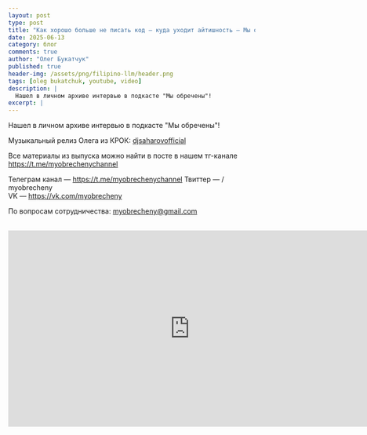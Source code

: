 ```yaml
---
layout: post
type: post
title: "Как хорошо больше не писать код — куда уходит айтишность — Мы обречены"
date: 2025-06-13
category: блог
comments: true
author: "Олег Букатчук"
published: true
header-img: /assets/png/filipino-llm/header.png
tags: [oleg bukatchuk, youtube, video]
description: |
  Нашел в личном архиве интервью в подкасте "Мы обречены"!
excerpt: |
---
```


<p><span class="firstcharacter">Н</span>ашел в личном архиве интервью в подкасте "Мы обречены"!</p> 

Музыкальный релиз Олега из КРОК: [djsaharovofficial](https://www.youtube.com/redirect?event=video_description&redir_token=QUFFLUhqbEU5bzNHTFBHZHhhVFpadHZuRm9LMEc3VFV0QXxBQ3Jtc0trVGZ3aE1qb0ZmRmVtaWpRekRPUEpRdlB0YmFLVTNOaXl3VDN4MGljSFFIODZjTmkxU0tWai1YZkxENThqMUo5NmUxdEgxMGp3d1dQNGtzaFJTdVVmd3EzY01Tc0JvdWZCankyTmE4bzdfaGFGYlNZYw&q=https%3A%2F%2Fsoundcloud.com%2Fdjsaharovofficial&v=UruvjXoRFZw)

Все материалы из выпуска можно найти в посте в нашем тг-канале
https://t.me/myobrechenychannel

Телеграм канал — https://t.me/myobrechenychannel
Твиттер —   / myobrecheny  
VK — https://vk.com/myobrecheny

По вопросам сотрудничества:
myobrecheny@gmail.com

<br>
<iframe width="740" height="400" src="https://www.youtube.com/embed/UruvjXoRFZw?si=-HoUs6KghSjXs8wg&amp;start=558" title="YouTube video player" frameborder="0" allow="accelerometer; autoplay; clipboard-write; encrypted-media; gyroscope; picture-in-picture; web-share" referrerpolicy="strict-origin-when-cross-origin" allowfullscreen></iframe>